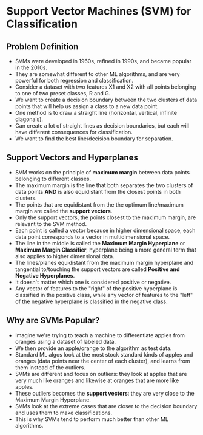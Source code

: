 # Support Vector Machines (SVM) for Classification


## Problem Definition
- SVMs were developed in 1960s, refined in 1990s, and became popular in the 2010s.
- They are somewhat different to other ML algorithms, and are very powerful for both regression and classification.
- Consider a dataset with two features X1 and X2 with all points belonging to one of two preset classes, R and G.
- We want to create a decision boundary between the two clusters of data points that will help us assign a class to a new data point.
- One method is to draw a straight line (horizontal, vertical, infinite diagonals).
- Can create a lot of straight lines as decision boundaries, but each will have different consequences for classification. 
- We want to find the best line/decision boundary for separation.

## Support Vectors and Hyperplanes
- SVM works on the principle of **maximum margin** between data points belonging to different classes.
- The maximum margin is the line that both separates the two clusters of data points **AND** is also equidistant from the closest points in both clusters.
- The points that are equidistant from the the optimum line/maximum margin are called the **support vectors**.
- Only the support vectors, the points closest to the maximum margin, are relevant to the SVM method.
- Each point is called a vector because in higher dimensional space, each data point corresponds to a vector in multidimensional space. 
- The line in the middle is called the **Maximum Margin Hyperplane** or **Maximum Margin Classifier**, hyperplane being a more general term that also applies to higher dimensional data.
- The lines/planes equidistant from the maximum margin hyperplane and tangential to/touching the support vectors are called **Positive and Negative Hyperplanes**.
- It doesn't matter which one is considered positive or negative.
- Any vector of features to the "right" of the positive hyperplane is classified in the positive class, while any vector of features to the "left" of the negative hyperplane is classified in the negative class.

## Why are SVMs Popular?
- Imagine we're trying to teach a machine to differentiate apples from oranges using a dataset of labeled data.
- We then provide an apple/orange to the algorithm as test data.
- Standard ML algos look at the most stock standard kinds of apples and oranges (data points near the center of each cluster), and learns from them instead of the outliers.
- SVMs are different and focus on outliers: they look at apples that are very much like oranges and likewise at oranges that are more like apples. 
- These outliers becomes the **support vectors**: they are very close to the Maximum Margin Hyperplane.
- SVMs look at the extreme cases that are closer to the decision boundary and uses them to make classifications.
- This is why SVMs tend to perform much better than other ML algorithms.

